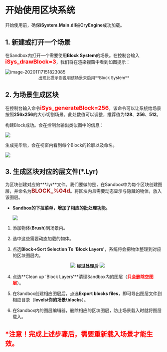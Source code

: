 # 开始使用区块系统

开始使用前，确保**iSystem.Main.dll**被**CryEngine**成功加载。  



## 1. 新建或打开一个场景

在Sandbox内打开一个需要使用**Block System**的场景。在控制台输入<font color=red size=4>**iSys_drawBlock=3**</font>，我们将在渲染视窗中看到如图提示：

<img src="https://gitee.com/Azureusbin/pic-lib/raw/master/imags/20201117153220.png" alt="image-20201117151823085" align="center"/>

<center><font size=2>出现此提示则说明该场景未启用**Block System**</font></center>







## 2. 为场景生成区块

在控制台输入命令<font color=red size=4>**iSys_generateBlock=256**</font>，该命令可以让系统给场景按照**256x256**的大小切割场景。此处数值可以调整，推荐值为**128**、**256**、**512**。

构建Block成功。会在控制台输出类似图中的信息：

 ![](https://gitee.com/Azureusbin/pic-lib/raw/master/imags/20201117153722.png)

生成完毕后，会在视窗内看到每个Block的轮廓以及命名。

 ![](https://gitee.com/Azureusbin/pic-lib/raw/master/imags/20201117154015.png)







## 3. 生成区块对应的层文件(*.Lyr)

为区块创建对应的***.lyr**文件。我们要做的是，在Sandbox中为每个区块创建图层，并命名为<font color=#A31515 size=4><b>BLOCK_%04d</b></font>。将区块内且需要动态显示与隐藏的物体，放入该图层。

- **Sandbox的下拉菜单，增加了相应的批处理功能。**

   ![](https://gitee.com/Azureusbin/pic-lib/raw/master/imags/20201117155156.png)

  
  

1. 添加物体(**Brush**)到场景内。

2. 选中这些需要动态加载的物体。

3. 点选**Block->Sort Selection To 'Block Layers'**，系统将会把物体整理到对应的区块图层内。

    <center>
       <img src="https://gitee.com/Azureusbin/pic-lib/raw/master/imags/20201117160555.png"/>
       <b>		经过处理后		</b>
       <img src="https://gitee.com/Azureusbin/pic-lib/raw/master/imags/20201117160902.png"/>
   </center>

   
   
4. 点选**Clean up 'Block Layers'**清理Sandbox内的图层（<font color=red><b>只会删除空图层</b></font>）。

5. 在Sandbox创建相应图层后，点选**Export blocks files**，即可导出图层文件到相应目录（**levels\你的场景\blocks**）。

6. 在Sandbox内的图层编辑器，删除相应的区块图层，防止场景载入时就将图层载入。

   
## <font color=red>*注意！完成上述步骤后，需要重新载入场景才能生效。</font>